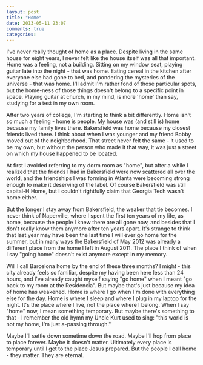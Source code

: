 ```yaml
---
layout: post
title: "Home"
date: 2013-05-11 23:07
comments: true
categories: 
---
```

I've never really thought of home as a place. Despite living in the same house for eight years, I never felt like the house itself was all that important. Home was a feeling, not a building. Sitting on my window seat, playing guitar late into the night - that was home. Eating cereal in the kitchen after everyone else had gone to bed, and pondering the mysteries of the universe - that was home. I'll admit I'm rather fond of those particular spots, but the home-ness of those things doesn't belong to a specific point in space. Playing guitar at church, in my mind, is more 'home' than say, studying for a test in my own room.

After two years of college, I'm starting to think a bit differently. Home isn't so much a feeling - home is people. My house was (and still is) home because my family lives there. Bakersfield was home because my closest friends lived there. I think about when I was younger and my friend Bobby moved out of the neighborhood. That street never felt the same - it used to be my own, but without the person who made it that way, it was just a street on which my house happened to be located.
<!--more-->

At first I avoided referring to my dorm room as "home", but after a while I realized that the friends I had in Bakersfield were now scattered all over the world, and the friendships I was forming in Atlanta were becoming strong enough to make it deserving of the label. Of course Bakersfield was still capital-H Home, but I couldn't rightfully claim that Georgia Tech wasn't home either.

But the longer I stay away from Bakersfield, the weaker that tie becomes. I never think of Naperville, where I spent the first ten years of my life, as home, because the people I knew there are all gone now, and besides that I don't really know them anymore after ten years apart. It's strange to think that last year may have been the last time I will ever go home for the summer, but in many ways the Bakersfield of May 2012 was already a different place from the home I left in August 2011. The place I think of when I say "going home" doesn't exist anymore except in my memory.

Will I call Barcelona home by the end of these three months? I might - this city already feels so familiar, despite my having been here less than 24 hours, and I've already caught myself saying "go home" when I meant "go back to my room at the Residencia". But maybe that's just because my idea of home has weakened. Home is where I go when I'm done with everything else for the day. Home is where I sleep and where I plug in my laptop for the night. It's the place where I live, not the place where I belong. When I say "home" now, I mean something temporary. But maybe there's something to that - I remember the old hymn my Uncle Kurt used to sing: "this world is not my home, I'm just a-passing through."

Maybe I'll settle down sometime down the road. Maybe I'll hop from place to place forever. Maybe it doesn't matter. Ultimately every place is temporary until I get to the place Jesus prepared. But the people I call home - they matter. They are eternal.
